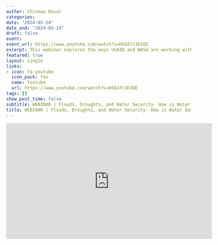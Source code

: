 ```yaml
---
author: Chinmay Deval
categories:
date: "2024-05-24"
date_end: "2024-05-24"
draft: false
event: 
event_url: https://www.youtube.com/watch?v=HSQ47c1K3OE
excerpt: This webinar explores the ways USAID and NASA are working with partners to use water data for improved climate resilience. NASA Science Coordination Office Water Security Lead Chinmay Deval moderates a panel discussion with water experts from across the SERVIR global network. 
featured: true
layout: single
links:
- icon: fa-youtube
  icon_pack: fas
  name: Youtube
  url: https://www.youtube.com/watch?v=HSQ47c1K3OE
tags: []
show_post_time: false
subtitle: WEBINAR | Floods, Droughts, and Water Security- How is Water Data Critical to Climate Resilience?
title: WEBINAR | Floods, Droughts, and Water Security- How is Water Data Critical to Climate Resilience?
---
```


<iframe width="560" height="315" src="https://www.youtube.com/embed/HSQ47c1K3OE?si=ZuPnJyKCrjCe6dVE" title="YouTube video player" frameborder="0" allow="accelerometer; autoplay; clipboard-write; encrypted-media; gyroscope; picture-in-picture; web-share" referrerpolicy="strict-origin-when-cross-origin" allowfullscreen></iframe>